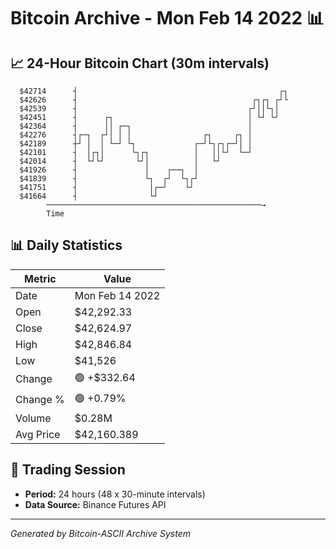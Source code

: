 # Bitcoin Archive - Mon Feb 14 2022 📊

## 📈 24-Hour Bitcoin Chart (30m intervals)

```
  $42714      ┤                                             ┌┐ 
  $42626      ┤                                       ┌┐┌┐ ┌┘└ 
  $42539      ┤                                      ┌┘││└┐│   
  $42451      ┤      ┌┐                              │ └┘ └┘   
  $42364      ┤      ││ ┌─┐                          │         
  $42276      ┤┌─┐  ┌┘│ │ │                ┌┐     ┌┐ │         
  $42189      ┼┘ │  │ └─┘ └┐             ┌─┘└┐┌┐┌─┘│ │         
  $42101      ┤  │┌┐│      └┐┌┐          │   ││└┘  └─┘         
  $42014      ┤  └┘└┘       └┘│          │   └┘                
  $41926      ┤               │    ┌──┐  │                     
  $41839      ┤               └┐  ┌┘  └┐┌┘                     
  $41751      ┤                │┌─┘    └┘                      
  $41664      ┤                └┘                              
        ────────────────────────────────────────────────→
        Time
```

## 📊 Daily Statistics

| Metric | Value |
|--------|-------|
| Date | Mon Feb 14 2022 |
| Open | $42,292.33 |
| Close | $42,624.97 |
| High | $42,846.84 |
| Low | $41,526 |
| Change | 🟢 +$332.64 |
| Change % | 🟢 +0.79% |
| Volume | $0.28M |
| Avg Price | $42,160.389 |

## 📅 Trading Session

- **Period:** 24 hours (48 x 30-minute intervals)
- **Data Source:** Binance Futures API

---
*Generated by Bitcoin-ASCII Archive System*

